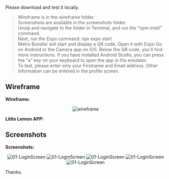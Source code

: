 
Please download and test it locally.  

> Wireframe is in the wireframe folder.  
> Screenshots are available in the screenshots folder.  
> Unzip and navigate to the folder in Terminal, and run the "npm intall" command.  
> Next, run the Expo command: npx expo start  
> Metro Bundler will start and display a QR code. Open it with Expo Go on Android or the Camera app on iOS. Below the QR code, you'll find more instructions. If you have installed Android Studio, you can press the "a" key on your keyboard to open the app in the emulator.  
> To test, please enter only your Firstname and Email address. Other information can be entered in the profile screen.  


## Wireframe
<p><strong>Wireframe:</strong></p>
  <p align="center">
    <img src="Wireframe/Little-lemon-wireframe.jpg" alt="wireframe">
  </p>
  <p><strong>Little Lemon APP:</strong>
</p>

## Screenshots
<p><strong>Screenshots:</strong></p>

<p align="center">
  <img src="screenshots/01-LoginScreen.jpg" alt="01-LoginScreen">  
  <img src="screenshots/02-ProfileScreen.jpg" alt="01-LoginScreen">  
  <img src="screenshots/03-MenuScreen1.jpg" alt="01-LoginScreen">  
  <img src="screenshots/04-MenuScreen2.jpg" alt="01-LoginScreen">  
  <img src="screenshots/05-MenuSearchScreen.jpg" alt="01-LoginScreen">  

</p>

Thanks.  